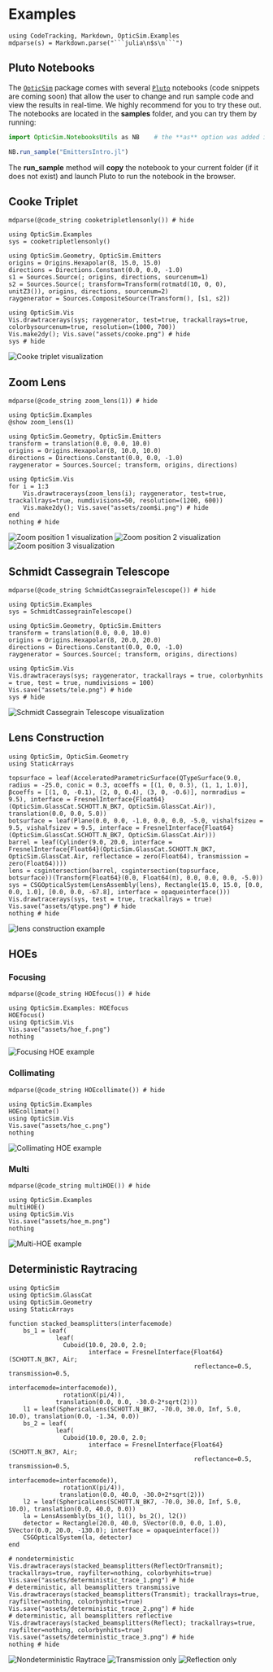# Examples

```@setup highlight
using CodeTracking, Markdown, OpticSim.Examples
mdparse(s) = Markdown.parse("```julia\n$s\n```")
```

## Pluto Notebooks

The [`OpticSim`](index.html) package comes with several [`Pluto`](https://github.com/fonsp/Pluto.jl) notebooks (code snippets are coming soon) that allow the user to change and run sample code and view the results in real-time. We highly recommend for you to try these out.
The notebooks are located in the **samples** folder, and you can try them by running:

```julia
import OpticSim.NotebooksUtils as NB    # the **as** option was added in Julia v1.6

NB.run_sample("EmittersIntro.jl")
```

The **run_sample** method will **copy** the notebook to your current folder (if it does not exist) and launch Pluto to run the notebook in the browser.

## Cooke Triplet
```@example highlight
mdparse(@code_string cooketripletlensonly()) # hide
```

```@example
using OpticSim.Examples
sys = cooketripletlensonly()

using OpticSim.Geometry, OpticSim.Emitters
origins = Origins.Hexapolar(8, 15.0, 15.0)
directions = Directions.Constant(0.0, 0.0, -1.0)
s1 = Sources.Source(; origins, directions, sourcenum=1)
s2 = Sources.Source(; transform=Transform(rotmatd(10, 0, 0), unitZ3()), origins, directions, sourcenum=2)
raygenerator = Sources.CompositeSource(Transform(), [s1, s2])

using OpticSim.Vis
Vis.drawtracerays(sys; raygenerator, test=true, trackallrays=true, colorbysourcenum=true, resolution=(1000, 700))
Vis.make2dy(); Vis.save("assets/cooke.png") # hide
sys # hide
```

![Cooke triplet visualization](assets/cooke.png)

## Zoom Lens
```@example highlight
mdparse(@code_string zoom_lens(1)) # hide
```

```@example
using OpticSim.Examples
@show zoom_lens(1)

using OpticSim.Geometry, OpticSim.Emitters
transform = translation(0.0, 0.0, 10.0)
origins = Origins.Hexapolar(8, 10.0, 10.0)
directions = Directions.Constant(0.0, 0.0, -1.0)
raygenerator = Sources.Source(; transform, origins, directions)

using OpticSim.Vis
for i = 1:3
    Vis.drawtracerays(zoom_lens(i); raygenerator, test=true, trackallrays=true, numdivisions=50, resolution=(1200, 600))
    Vis.make2dy(); Vis.save("assets/zoom$i.png") # hide
end
nothing # hide
```

![Zoom position 1 visualization](assets/zoom1.png)
![Zoom position 2 visualization](assets/zoom2.png)
![Zoom position 3 visualization](assets/zoom3.png)

## Schmidt Cassegrain Telescope
```@example highlight
mdparse(@code_string SchmidtCassegrainTelescope()) # hide
```

```@example
using OpticSim.Examples
sys = SchmidtCassegrainTelescope()

using OpticSim.Geometry, OpticSim.Emitters
transform = translation(0.0, 0.0, 10.0)
origins = Origins.Hexapolar(8, 20.0, 20.0)
directions = Directions.Constant(0.0, 0.0, -1.0)
raygenerator = Sources.Source(; transform, origins, directions)

using OpticSim.Vis
Vis.drawtracerays(sys; raygenerator, trackallrays = true, colorbynhits = true, test = true, numdivisions = 100)
Vis.save("assets/tele.png") # hide
sys # hide
```

![Schmidt Cassegrain Telescope visualization](assets/tele.png)

## Lens Construction

```@example
using OpticSim, OpticSim.Geometry
using StaticArrays

topsurface = leaf(AcceleratedParametricSurface(QTypeSurface(9.0, radius = -25.0, conic = 0.3, αcoeffs = [(1, 0, 0.3), (1, 1, 1.0)], βcoeffs = [(1, 0, -0.1), (2, 0, 0.4), (3, 0, -0.6)], normradius = 9.5), interface = FresnelInterface{Float64}(OpticSim.GlassCat.SCHOTT.N_BK7, OpticSim.GlassCat.Air)), translation(0.0, 0.0, 5.0))
botsurface = leaf(Plane(0.0, 0.0, -1.0, 0.0, 0.0, -5.0, vishalfsizeu = 9.5, vishalfsizev = 9.5, interface = FresnelInterface{Float64}(OpticSim.GlassCat.SCHOTT.N_BK7, OpticSim.GlassCat.Air)))
barrel = leaf(Cylinder(9.0, 20.0, interface = FresnelInterface{Float64}(OpticSim.GlassCat.SCHOTT.N_BK7, OpticSim.GlassCat.Air, reflectance = zero(Float64), transmission = zero(Float64))))
lens = csgintersection(barrel, csgintersection(topsurface, botsurface))(Transform{Float64}(0.0, Float64(π), 0.0, 0.0, 0.0, -5.0))
sys = CSGOpticalSystem(LensAssembly(lens), Rectangle(15.0, 15.0, [0.0, 0.0, 1.0], [0.0, 0.0, -67.8], interface = opaqueinterface()))
Vis.drawtracerays(sys, test = true, trackallrays = true)
Vis.save("assets/qtype.png") # hide
nothing # hide
```

![lens construction example](assets/qtype.png)

## HOEs

### Focusing
```@example highlight
mdparse(@code_string HOEfocus()) # hide
```

```@eval
using OpticSim.Examples: HOEfocus
HOEfocus()
using OpticSim.Vis
Vis.save("assets/hoe_f.png")
nothing
```

![Focusing HOE example](assets/hoe_f.png)

### Collimating
```@example highlight
mdparse(@code_string HOEcollimate()) # hide
```

```@eval
using OpticSim.Examples
HOEcollimate()
using OpticSim.Vis
Vis.save("assets/hoe_c.png")
nothing
```

![Collimating HOE example](assets/hoe_c.png)

### Multi
```@example highlight
mdparse(@code_string multiHOE()) # hide
```

```@eval
using OpticSim.Examples
multiHOE()
using OpticSim.Vis
Vis.save("assets/hoe_m.png")
nothing
```

![Multi-HOE example](assets/hoe_m.png)

## Deterministic Raytracing

```@example
using OpticSim
using OpticSim.GlassCat
using OpticSim.Geometry
using StaticArrays

function stacked_beamsplitters(interfacemode)
    bs_1 = leaf(
             leaf(
               Cuboid(10.0, 20.0, 2.0; 
                      interface = FresnelInterface{Float64}(SCHOTT.N_BK7, Air; 
                                                   reflectance=0.5, transmission=0.5, 
                                                   interfacemode=interfacemode)),
               rotationX(pi/4)),
             translation(0.0, 0.0, -30.0-2*sqrt(2))) 
    l1 = leaf(SphericalLens(SCHOTT.N_BK7, -70.0, 30.0, Inf, 5.0, 10.0), translation(0.0, -1.34, 0.0))
    bs_2 = leaf(
             leaf(
               Cuboid(10.0, 20.0, 2.0; 
                      interface = FresnelInterface{Float64}(SCHOTT.N_BK7, Air; 
                                                   reflectance=0.5, transmission=0.5, 
                                                   interfacemode=interfacemode)),
               rotationX(pi/4)),
              translation(0.0, 40.0, -30.0+2*sqrt(2)))
    l2 = leaf(SphericalLens(SCHOTT.N_BK7, -70.0, 30.0, Inf, 5.0, 10.0), translation(0.0, 40.0, 0.0))
    la = LensAssembly(bs_1(), l1(), bs_2(), l2())
    detector = Rectangle(20.0, 40.0, SVector(0.0, 0.0, 1.0), SVector(0.0, 20.0, -130.0); interface = opaqueinterface())
    CSGOpticalSystem(la, detector)
end

# nondeterministic
Vis.drawtracerays(stacked_beamsplitters(ReflectOrTransmit); trackallrays=true, rayfilter=nothing, colorbynhits=true)
Vis.save("assets/deterministic_trace_1.png") # hide
# deterministic, all beamsplitters transmissive
Vis.drawtracerays(stacked_beamsplitters(Transmit); trackallrays=true, rayfilter=nothing, colorbynhits=true)
Vis.save("assets/deterministic_trace_2.png") # hide
# deterministic, all beamsplitters reflective
Vis.drawtracerays(stacked_beamsplitters(Reflect); trackallrays=true, rayfilter=nothing, colorbynhits=true)
Vis.save("assets/deterministic_trace_3.png") # hide
nothing # hide
```

![Nondeterministic Raytrace](assets/deterministic_trace_1.png)
![Transmission only](assets/deterministic_trace_2.png)
![Reflection only](assets/deterministic_trace_3.png)